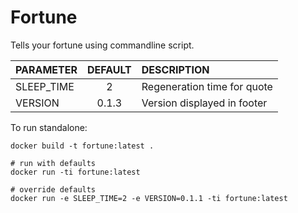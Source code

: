 # Fortune

Tells your fortune using commandline script.

| PARAMETER  | DEFAULT | DESCRIPTION |
| --------- |:-------:|:----------- |
|SLEEP_TIME |    2    | Regeneration time for quote |
|VERSION    |  0.1.3  | Version displayed in footer  |


To run standalone:

	docker build -t fortune:latest .

	# run with defaults
	docker run -ti fortune:latest

	# override defaults
	docker run -e SLEEP_TIME=2 -e VERSION=0.1.1 -ti fortune:latest
